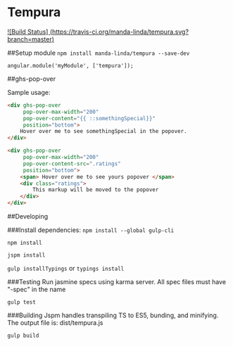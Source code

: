 # Tempura

[![Build Status] (https://travis-ci.org/manda-linda/tempura.svg?branch=master)](https://travis-ci.org/manda-linda/tempura)

##Setup module
`npm install manda-linda/tempura --save-dev`

```
angular.module('myModule', ['tempura']);
```
##ghs-pop-over

Sample usage:

```html
<div ghs-pop-over
     pop-over-max-width="200"
     pop-over-content="{{ ::somethingSpecial}}"
     position="bottom">
    Hover over me to see somethingSpecial in the popover.
</div>
```
```html
<div ghs-pop-over
     pop-over-max-width="200"
     pop-over-content-src=".ratings"
     position="bottom">
    <span> Hover over me to see yours popover </span>
    <div class="ratings">
        This markup will be moved to the popover
    </div>
</div>
```


##Developing

###Install dependencies:
`npm install --global gulp-cli`

`npm install`

`jspm install`

`gulp installTypings` or `typings install`

###Testing
Run jasmine specs using karma server. All spec files must have "-spec" in the name

`gulp test` 

###Building
Jspm handles transpiling TS to ES5, bunding, and minifying. The output file is: dist/tempura.js

`gulp build`

